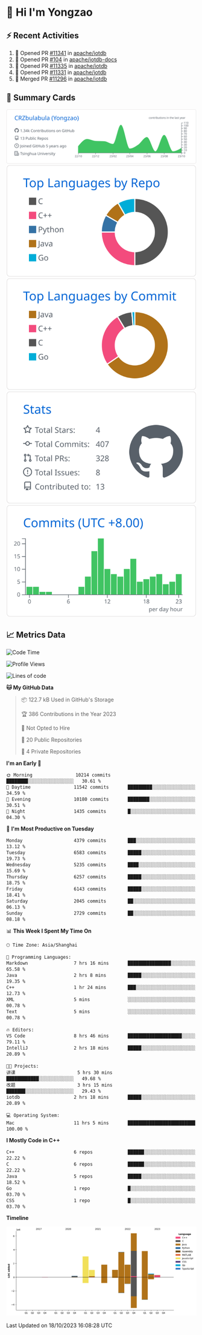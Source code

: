 # 👋 Hi I'm Yongzao

## ⚡ Recent Activities
<!--START_SECTION:activity-->
1. 💪 Opened PR [#11341](https://github.com/apache/iotdb/pull/11341) in [apache/iotdb](https://github.com/apache/iotdb)
2. 💪 Opened PR [#104](https://github.com/apache/iotdb-docs/pull/104) in [apache/iotdb-docs](https://github.com/apache/iotdb-docs)
3. 💪 Opened PR [#11335](https://github.com/apache/iotdb/pull/11335) in [apache/iotdb](https://github.com/apache/iotdb)
4. 💪 Opened PR [#11331](https://github.com/apache/iotdb/pull/11331) in [apache/iotdb](https://github.com/apache/iotdb)
5. 🎉 Merged PR [#11296](https://github.com/apache/iotdb/pull/11296) in [apache/iotdb](https://github.com/apache/iotdb)
<!--END_SECTION:activity-->

## 🎑 Summary Cards

[![](https://raw.githubusercontent.com/CRZbulabula/CRZbulabula/main/profile-summary-card-output/github/0-profile-details.svg)](https://github.com/vn7n24fzkq/github-profile-summary-cards)
[![](https://raw.githubusercontent.com/CRZbulabula/CRZbulabula/main/profile-summary-card-output/github/1-repos-per-language.svg)](https://github.com/vn7n24fzkq/github-profile-summary-cards) [![](https://raw.githubusercontent.com/CRZbulabula/CRZbulabula/main/profile-summary-card-output/github/2-most-commit-language.svg)](https://github.com/vn7n24fzkq/github-profile-summary-cards)
[![](https://raw.githubusercontent.com/CRZbulabula/CRZbulabula/main/profile-summary-card-output/github/3-stats.svg)](https://github.com/vn7n24fzkq/github-profile-summary-cards) [![](https://raw.githubusercontent.com/CRZbulabula/CRZbulabula/main/profile-summary-card-output/github/4-productive-time.svg)](https://github.com/vn7n24fzkq/github-profile-summary-cards)

## 📈 Metrics Data

<!--START_SECTION:waka-->
![Code Time](http://img.shields.io/badge/Code%20Time-352%20hrs%2032%20mins-blue)

![Profile Views](http://img.shields.io/badge/Profile%20Views-9-blue)

![Lines of code](https://img.shields.io/badge/From%20Hello%20World%20I%27ve%20Written-23.6%20million%20lines%20of%20code-blue)

**🐱 My GitHub Data** 

> 📦 122.7 kB Used in GitHub's Storage 
 > 
> 🏆 386 Contributions in the Year 2023
 > 
> 🚫 Not Opted to Hire
 > 
> 📜 20 Public Repositories 
 > 
> 🔑 4 Private Repositories 
 > 
**I'm an Early 🐤** 

```text
🌞 Morning                10214 commits       ████████░░░░░░░░░░░░░░░░░   30.61 % 
🌆 Daytime                11542 commits       █████████░░░░░░░░░░░░░░░░   34.59 % 
🌃 Evening                10180 commits       ████████░░░░░░░░░░░░░░░░░   30.51 % 
🌙 Night                  1435 commits        █░░░░░░░░░░░░░░░░░░░░░░░░   04.30 % 
```
📅 **I'm Most Productive on Tuesday** 

```text
Monday                   4379 commits        ███░░░░░░░░░░░░░░░░░░░░░░   13.12 % 
Tuesday                  6583 commits        █████░░░░░░░░░░░░░░░░░░░░   19.73 % 
Wednesday                5235 commits        ████░░░░░░░░░░░░░░░░░░░░░   15.69 % 
Thursday                 6257 commits        █████░░░░░░░░░░░░░░░░░░░░   18.75 % 
Friday                   6143 commits        █████░░░░░░░░░░░░░░░░░░░░   18.41 % 
Saturday                 2045 commits        ██░░░░░░░░░░░░░░░░░░░░░░░   06.13 % 
Sunday                   2729 commits        ██░░░░░░░░░░░░░░░░░░░░░░░   08.18 % 
```


📊 **This Week I Spent My Time On** 

```text
🕑︎ Time Zone: Asia/Shanghai

💬 Programming Languages: 
Markdown                 7 hrs 16 mins       ████████████████░░░░░░░░░   65.58 % 
Java                     2 hrs 8 mins        █████░░░░░░░░░░░░░░░░░░░░   19.35 % 
C++                      1 hr 24 mins        ███░░░░░░░░░░░░░░░░░░░░░░   12.73 % 
XML                      5 mins              ░░░░░░░░░░░░░░░░░░░░░░░░░   00.78 % 
Text                     5 mins              ░░░░░░░░░░░░░░░░░░░░░░░░░   00.78 % 

🔥 Editors: 
VS Code                  8 hrs 46 mins       ████████████████████░░░░░   79.11 % 
IntelliJ                 2 hrs 18 mins       █████░░░░░░░░░░░░░░░░░░░░   20.89 % 

🐱‍💻 Projects: 
讲课                       5 hrs 30 mins       ████████████░░░░░░░░░░░░░   49.68 % 
改题                       3 hrs 15 mins       ███████░░░░░░░░░░░░░░░░░░   29.43 % 
iotdb                    2 hrs 18 mins       █████░░░░░░░░░░░░░░░░░░░░   20.89 % 

💻 Operating System: 
Mac                      11 hrs 5 mins       █████████████████████████   100.00 % 
```

**I Mostly Code in C++** 

```text
C++                      6 repos             ██████░░░░░░░░░░░░░░░░░░░   22.22 % 
C                        6 repos             ██████░░░░░░░░░░░░░░░░░░░   22.22 % 
Java                     5 repos             █████░░░░░░░░░░░░░░░░░░░░   18.52 % 
Go                       1 repo              █░░░░░░░░░░░░░░░░░░░░░░░░   03.70 % 
CSS                      1 repo              █░░░░░░░░░░░░░░░░░░░░░░░░   03.70 % 
```



**Timeline**

![Lines of Code chart](https://raw.githubusercontent.com/CRZbulabula/CRZbulabula/main/assets/bar_graph.png)


 Last Updated on 18/10/2023 16:08:28 UTC
<!--END_SECTION:waka-->

